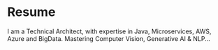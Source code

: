 # Resume
I am a Technical Architect, with expertise in Java, Microservices, AWS, Azure and BigData. Mastering Computer Vision, Generative AI &amp; NLP...
